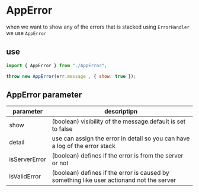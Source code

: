 # AppError

when we want to show any of the errors that is stacked using `ErrorHandler` we use `AppError`

## use

```js
import { AppError } from "./AppError";

```
```jsx
throw new AppError(err.message , { show: true });
```

## AppError parameter
| parameter | descriptipn |
|---------- |------------|
| show | (boolean) visibility of the message.default is set to false |
| detail | use can assign the error in  detail so you can have a log of the error stack |
| isServerError | (boolean) defines if the error is from the server or not |
| isValidError | (boolean) defines if the error is caused by something like user actionand not the server |



